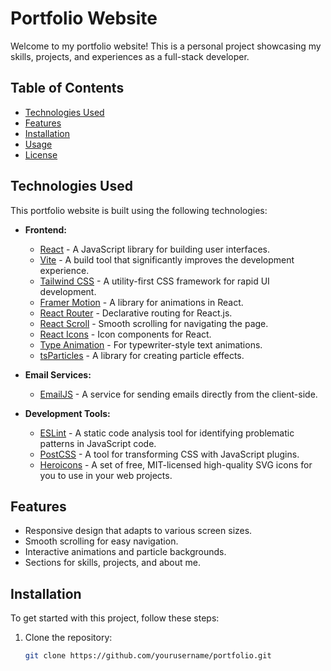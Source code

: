 # Portfolio Website

Welcome to my portfolio website! This is a personal project showcasing my skills, projects, and experiences as a full-stack developer.

## Table of Contents

- [Technologies Used](#technologies-used)
- [Features](#features)
- [Installation](#installation)
- [Usage](#usage)
- [License](#license)

## Technologies Used

This portfolio website is built using the following technologies:

- **Frontend:**

  - [React](https://reactjs.org/) - A JavaScript library for building user interfaces.
  - [Vite](https://vitejs.dev/) - A build tool that significantly improves the development experience.
  - [Tailwind CSS](https://tailwindcss.com/) - A utility-first CSS framework for rapid UI development.
  - [Framer Motion](https://www.framer.com/motion/) - A library for animations in React.
  - [React Router](https://reactrouter.com/) - Declarative routing for React.js.
  - [React Scroll](https://github.com/fisshy/react-scroll) - Smooth scrolling for navigating the page.
  - [React Icons](https://react-icons.github.io/react-icons/) - Icon components for React.
  - [Type Animation](https://www.npmjs.com/package/react-type-animation) - For typewriter-style text animations.
  - [tsParticles](https://particles.js.org/) - A library for creating particle effects.

- **Email Services:**

  - [EmailJS](https://www.emailjs.com/) - A service for sending emails directly from the client-side.

- **Development Tools:**
  - [ESLint](https://eslint.org/) - A static code analysis tool for identifying problematic patterns in JavaScript code.
  - [PostCSS](https://postcss.org/) - A tool for transforming CSS with JavaScript plugins.
  - [Heroicons](https://heroicons.com/) - A set of free, MIT-licensed high-quality SVG icons for you to use in your web projects.

## Features

- Responsive design that adapts to various screen sizes.
- Smooth scrolling for easy navigation.
- Interactive animations and particle backgrounds.
- Sections for skills, projects, and about me.

## Installation

To get started with this project, follow these steps:

1. Clone the repository:

   ```bash
   git clone https://github.com/yourusername/portfolio.git
   ```
